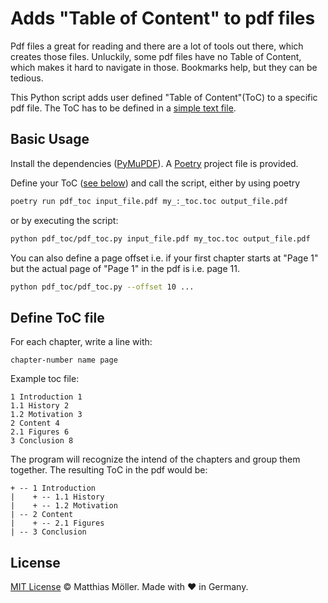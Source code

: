 # Adds "Table of Content" to pdf files

Pdf files a great for reading and there are a lot of tools out there, which creates those files.
Unluckily, some pdf files have no Table of Content, which makes it hard to navigate in those. Bookmarks help, but they can be tedious.

This Python script adds user defined "Table of Content"(ToC) to a specific pdf file.
The ToC has to be defined in a [simple text file](#define-toc-file).

## Basic Usage

Install the dependencies ([PyMuPDF](https://pypi.org/project/PyMuPDF/)).
A [Poetry](https://python-poetry.org/) project file is provided.

Define your ToC ([see below](#define-toc-file)) and call the script, either by using poetry

```bash
poetry run pdf_toc input_file.pdf my_:_toc.toc output_file.pdf
```

or by executing the script:

```bash
python pdf_toc/pdf_toc.py input_file.pdf my_toc.toc output_file.pdf
```

You can also define a page offset i.e. if your first chapter starts at "Page 1" but
the actual page of "Page 1" in the pdf is i.e. page 11.

```bash
python pdf_toc/pdf_toc.py --offset 10 ...
```

## Define ToC file

For each chapter, write a line with:

```text
chapter-number name page
```

Example toc file:

```text
1 Introduction 1
1.1 History 2
1.2 Motivation 3
2 Content 4
2.1 Figures 6
3 Conclusion 8
```

The program will recognize the intend of the chapters and group them together.
The resulting ToC in the pdf would be:

```text
+ -- 1 Introduction
|    + -- 1.1 History
|    + -- 1.2 Motivation
| -- 2 Content
|    + -- 2.1 Figures
| -- 3 Conclusion
```

## License

[MIT License](./LICENSE) © Matthias Möller. Made with ♥ in Germany.
